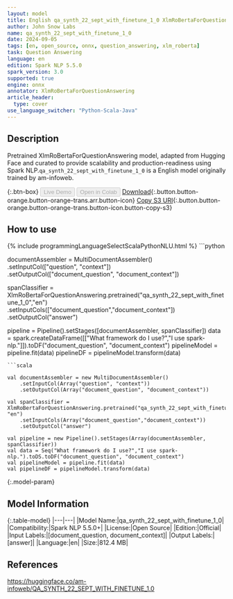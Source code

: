 ```yaml
---
layout: model
title: English qa_synth_22_sept_with_finetune_1_0 XlmRoBertaForQuestionAnswering from am-infoweb
author: John Snow Labs
name: qa_synth_22_sept_with_finetune_1_0
date: 2024-09-05
tags: [en, open_source, onnx, question_answering, xlm_roberta]
task: Question Answering
language: en
edition: Spark NLP 5.5.0
spark_version: 3.0
supported: true
engine: onnx
annotator: XlmRoBertaForQuestionAnswering
article_header:
  type: cover
use_language_switcher: "Python-Scala-Java"
---
```


## Description

Pretrained XlmRoBertaForQuestionAnswering model, adapted from Hugging Face and curated to provide scalability and production-readiness using Spark NLP.`qa_synth_22_sept_with_finetune_1_0` is a English model originally trained by am-infoweb.

{:.btn-box}
<button class="button button-orange" disabled>Live Demo</button>
<button class="button button-orange" disabled>Open in Colab</button>
[Download](https://s3.amazonaws.com/auxdata.johnsnowlabs.com/public/models/qa_synth_22_sept_with_finetune_1_0_en_5.5.0_3.0_1725570650815.zip){:.button.button-orange.button-orange-trans.arr.button-icon}
[Copy S3 URI](s3://auxdata.johnsnowlabs.com/public/models/qa_synth_22_sept_with_finetune_1_0_en_5.5.0_3.0_1725570650815.zip){:.button.button-orange.button-orange-trans.button-icon.button-copy-s3}

## How to use



<div class="tabs-box" markdown="1">
{% include programmingLanguageSelectScalaPythonNLU.html %}
```python
             
documentAssembler = MultiDocumentAssembler() \
     .setInputCol(["question", "context"]) \
     .setOutputCol(["document_question", "document_context"])
    
spanClassifier = XlmRoBertaForQuestionAnswering.pretrained("qa_synth_22_sept_with_finetune_1_0","en") \
     .setInputCols(["document_question","document_context"]) \
     .setOutputCol("answer")

pipeline = Pipeline().setStages([documentAssembler, spanClassifier])
data = spark.createDataFrame([["What framework do I use?","I use spark-nlp."]]).toDF("document_question", "document_context")
pipelineModel = pipeline.fit(data)
pipelineDF = pipelineModel.transform(data)

```
```scala

val documentAssembler = new MultiDocumentAssembler()
    .setInputCol(Array("question", "context")) 
    .setOutputCol(Array("document_question", "document_context"))
    
val spanClassifier = XlmRoBertaForQuestionAnswering.pretrained("qa_synth_22_sept_with_finetune_1_0", "en")
    .setInputCols(Array("document_question","document_context")) 
    .setOutputCol("answer") 
    
val pipeline = new Pipeline().setStages(Array(documentAssembler, spanClassifier))
val data = Seq("What framework do I use?","I use spark-nlp.").toDS.toDF("document_question", "document_context")
val pipelineModel = pipeline.fit(data)
val pipelineDF = pipelineModel.transform(data)

```
</div>

{:.model-param}
## Model Information

{:.table-model}
|---|---|
|Model Name:|qa_synth_22_sept_with_finetune_1_0|
|Compatibility:|Spark NLP 5.5.0+|
|License:|Open Source|
|Edition:|Official|
|Input Labels:|[document_question, document_context]|
|Output Labels:|[answer]|
|Language:|en|
|Size:|812.4 MB|

## References

https://huggingface.co/am-infoweb/QA_SYNTH_22_SEPT_WITH_FINETUNE_1.0